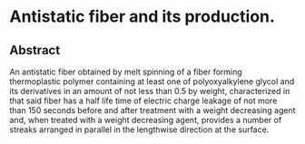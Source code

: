 # Antistatic fiber and its production.

## Abstract
An antistatic fiber obtained by melt spinning of a fiber forming thermoplastic polymer containing at least one of polyoxyalkylene glycol and its derivatives in an amount of not less than 0.5 by weight, characterized in that said fiber has a half life time of electric charge leakage of not more than 150 seconds before and after treatment with a weight decreasing agent and, when treated with a weight decreasing agent, provides a number of streaks arranged in parallel in the lengthwise direction at the surface.